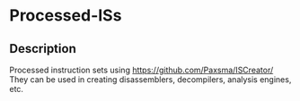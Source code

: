 # Processed-ISs

## Description
Processed instruction sets using https://github.com/Paxsma/ISCreator/
They can be used in creating disassemblers, decompilers, analysis engines, etc.
